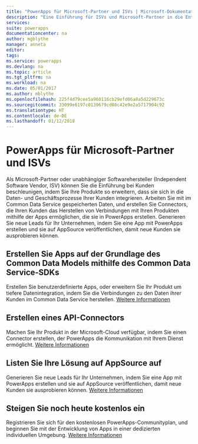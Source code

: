 ```yaml
---
title: "PowerApps für Microsoft-Partner und ISVs | Microsoft-Dokumentation"
description: "Eine Einführung für ISVs und Microsoft-Partner in die Entwicklung von Apps in PowerApps."
services: 
suite: powerapps
documentationcenter: na
author: mgblythe
manager: anneta
editor: 
tags: 
ms.service: powerapps
ms.devlang: na
ms.topic: article
ms.tgt_pltfrm: na
ms.workload: na
ms.date: 05/01/2017
ms.author: mblythe
ms.openlocfilehash: 225f4d79cee5a960116cb29efd06a8a5d229673c
ms.sourcegitcommit: 33099e6197c0139679cd08c42e9e2a5717904c92
ms.translationtype: HT
ms.contentlocale: de-DE
ms.lasthandoff: 01/12/2018
---
```

# <a name="powerapps-for-microsoft-partners-and-isvs"></a>PowerApps für Microsoft-Partner und ISVs
Als Microsoft-Partner oder unabhängiger Softwarehersteller (Independent Software Vendor, ISV) können Sie die Einführung bei Kunden beschleunigen, indem Sie Ihre Produkte so erweitern, dass sie sich in die Daten- und Geschäftsprozesse Ihrer Kunden integrieren. Arbeiten Sie mit im Common Data Service gespeicherten Daten, und erstellen Sie Connectors, die Ihren Kunden das Herstellen von Verbindungen mit Ihren Produkten mithilfe der Apps ermöglichen, die sie in PowerApps erstellen. Generieren Sie neue Leads für Ihr Unternehmen, indem Sie eine App mit PowerApps erstellen und sie auf AppSource veröffentlichen, damit neue Kunden sie ausprobieren können.

## <a name="build-apps-on-the-common-data-model-using-the-common-data-service-sdk"></a>Erstellen Sie Apps auf der Grundlage des Common Data Models mithilfe des Common Data Service-SDKs
Erstellen Sie benutzerdefinierte Apps, oder erweitern Sie Ihr Produkt um tiefere Datenintegration, indem Sie die Verbindungen zu den Daten ihrer Kunden im Common Data Service herstellen. [Weitere Informationen](https://aka.ms/eek20s)

## <a name="build-an-api-connector"></a>Erstellen eines API-Connectors
Machen Sie Ihr Produkt in der Microsoft-Cloud verfügbar, indem Sie einen Connector erstellen, der PowerApps die Kommunikation mit Ihrem Dienst ermöglicht. [Weitere Informationen](api-connector-overview.md)

## <a name="list-your-solution-on-appsource"></a>Listen Sie Ihre Lösung auf AppSource auf
Generieren Sie neue Leads für Ihr Unternehmen, indem Sie eine App mit PowerApps erstellen und sie auf AppSource veröffentlichen, damit neue Kunden sie ausprobieren können. [Weitere Informationen](dev-appsource-test-drive.md)

## <a name="get-started-today-for-free"></a>Steigen Sie noch heute kostenlos ein
Registrieren Sie sich für den kostenlosen PowerApps-Communityplan, und beginnen Sie mit der Entwicklung von Apps in einer dedizierten individuellen Umgebung. [Weitere Informationen](dev-community-plan.md)

